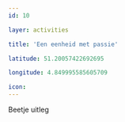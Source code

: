 ```yaml
---
id: 10

layer: activities

title: 'Een eenheid met passie'

latitude: 51.20057422692695

longitude: 4.849995585605709

icon:
---
```


Beetje uitleg
